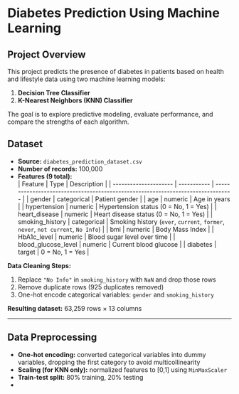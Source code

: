 # Diabetes Prediction Using Machine Learning

## **Project Overview**
This project predicts the presence of diabetes in patients based on health and lifestyle data using two machine learning models:

1. **Decision Tree Classifier** 
2. **K-Nearest Neighbors (KNN) Classifier** 

The goal is to explore predictive modeling, evaluate performance, and compare the strengths of each algorithm.
## **Dataset**
- **Source:** `diabetes_prediction_dataset.csv`  
- **Number of records:** 100,000  
- **Features (9 total):**  
| Feature               | Type        | Description                                                                      |
| --------------------- | ----------- | -------------------------------------------------------------------------------- |
| gender                | categorical | Patient gender                                                                   |
| age                   | numeric     | Age in years                                                                     |
| hypertension          | numeric     | Hypertension status (0 = No, 1 = Yes)                                            |
| heart\_disease        | numeric     | Heart disease status (0 = No, 1 = Yes)                                           |
| smoking\_history      | categorical | Smoking history (`ever`, `current`, `former`, `never`, `not current`, `No Info`) |
| bmi                   | numeric     | Body Mass Index                                                                  |
| HbA1c\_level          | numeric     | Blood sugar level over time                                                      |
| blood\_glucose\_level | numeric     | Current blood glucose                                                            |
| diabetes              | target      | 0 = No, 1 = Yes                                                                  |


**Data Cleaning Steps:**
1. Replace `"No Info"` in `smoking_history` with `NaN` and drop those rows  
2. Remove duplicate rows (925 duplicates removed)  
3. One-hot encode categorical variables: `gender` and `smoking_history`  

**Resulting dataset:** 63,259 rows × 13 columns

---

## **Data Preprocessing**
- **One-hot encoding:** converted categorical variables into dummy variables, dropping the first category to avoid multicollinearity  
- **Scaling (for KNN only):** normalized features to [0,1] using `MinMaxScaler`  
- **Train-test split:** 80% training, 20% testing
- 
